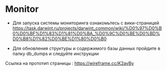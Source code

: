 # Monitor
- Для запуска системы мониторинга ознакомьтесь с вики-страницей 
https://task.darwint.ru/projects/darwint_common/wiki/%D0%97%D0%B0%D0%BF%D1%83%D1%81%D0%BA_%D0%9C%D0%BE%D0%BD%D0%B8%D1%82%D0%BE%D1%80%D0%B0

- Для обновления структуры и содержимого базы данных пройдите в папку db_dumps и следуйте инструкции

Ссылка на прототип страницы : https://wireframe.cc/K2avBy
